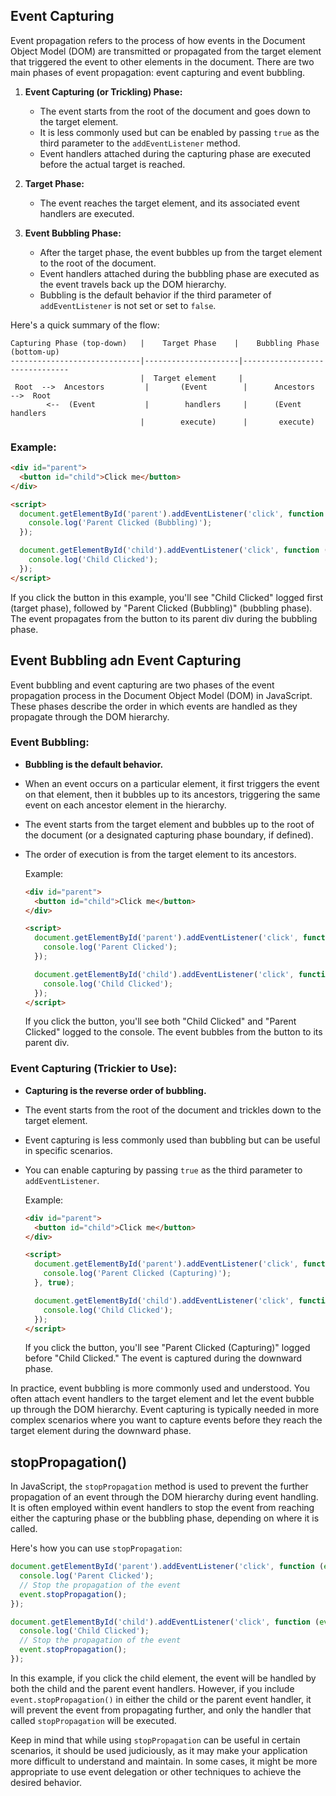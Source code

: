 ## Event Capturing

Event propagation refers to the process of how events in the Document Object Model (DOM) are transmitted or propagated from the target element that triggered the event to other elements in the document. There are two main phases of event propagation: event capturing and event bubbling.

1. **Event Capturing (or Trickling) Phase:**
   - The event starts from the root of the document and goes down to the target element.
   - It is less commonly used but can be enabled by passing `true` as the third parameter to the `addEventListener` method.
   - Event handlers attached during the capturing phase are executed before the actual target is reached.

2. **Target Phase:**
   - The event reaches the target element, and its associated event handlers are executed.

3. **Event Bubbling Phase:**
   - After the target phase, the event bubbles up from the target element to the root of the document.
   - Event handlers attached during the bubbling phase are executed as the event travels back up the DOM hierarchy.
   - Bubbling is the default behavior if the third parameter of `addEventListener` is not set or set to `false`.

Here's a quick summary of the flow:

```
Capturing Phase (top-down)   |    Target Phase    |    Bubbling Phase (bottom-up)
-----------------------------|---------------------|-------------------------------
                             |  Target element     | 
 Root  -->  Ancestors         |       (Event        |      Ancestors  -->  Root
        <--  (Event           |        handlers     |      (Event handlers
                             |        execute)      |       execute)
```

### Example:

```html
<div id="parent">
  <button id="child">Click me</button>
</div>

<script>
  document.getElementById('parent').addEventListener('click', function () {
    console.log('Parent Clicked (Bubbling)');
  });

  document.getElementById('child').addEventListener('click', function () {
    console.log('Child Clicked');
  });
</script>
```

If you click the button in this example, you'll see "Child Clicked" logged first (target phase), followed by "Parent Clicked (Bubbling)" (bubbling phase). The event propagates from the button to its parent div during the bubbling phase.


## Event Bubbling adn Event Capturing

Event bubbling and event capturing are two phases of the event propagation process in the Document Object Model (DOM) in JavaScript. These phases describe the order in which events are handled as they propagate through the DOM hierarchy.

### Event Bubbling:
- **Bubbling is the default behavior.**
- When an event occurs on a particular element, it first triggers the event on that element, then it bubbles up to its ancestors, triggering the same event on each ancestor element in the hierarchy.
- The event starts from the target element and bubbles up to the root of the document (or a designated capturing phase boundary, if defined).
- The order of execution is from the target element to its ancestors.

  Example:
  ```html
  <div id="parent">
    <button id="child">Click me</button>
  </div>

  <script>
    document.getElementById('parent').addEventListener('click', function () {
      console.log('Parent Clicked');
    });

    document.getElementById('child').addEventListener('click', function () {
      console.log('Child Clicked');
    });
  </script>
  ```
  If you click the button, you'll see both "Child Clicked" and "Parent Clicked" logged to the console. The event bubbles from the button to its parent div.

### Event Capturing (Trickier to Use):
- **Capturing is the reverse order of bubbling.**
- The event starts from the root of the document and trickles down to the target element.
- Event capturing is less commonly used than bubbling but can be useful in specific scenarios.
- You can enable capturing by passing `true` as the third parameter to `addEventListener`.

  Example:
  ```html
  <div id="parent">
    <button id="child">Click me</button>
  </div>

  <script>
    document.getElementById('parent').addEventListener('click', function () {
      console.log('Parent Clicked (Capturing)');
    }, true);

    document.getElementById('child').addEventListener('click', function () {
      console.log('Child Clicked');
    });
  </script>
  ```
  If you click the button, you'll see "Parent Clicked (Capturing)" logged before "Child Clicked." The event is captured during the downward phase.

In practice, event bubbling is more commonly used and understood. You often attach event handlers to the target element and let the event bubble up through the DOM hierarchy. Event capturing is typically needed in more complex scenarios where you want to capture events before they reach the target element during the downward phase.


## stopPropagation()

In JavaScript, the `stopPropagation` method is used to prevent the further propagation of an event through the DOM hierarchy during event handling. It is often employed within event handlers to stop the event from reaching either the capturing phase or the bubbling phase, depending on where it is called.

Here's how you can use `stopPropagation`:

```javascript
document.getElementById('parent').addEventListener('click', function (event) {
  console.log('Parent Clicked');
  // Stop the propagation of the event
  event.stopPropagation();
});

document.getElementById('child').addEventListener('click', function (event) {
  console.log('Child Clicked');
  // Stop the propagation of the event
  event.stopPropagation();
});
```

In this example, if you click the child element, the event will be handled by both the child and the parent event handlers. However, if you include `event.stopPropagation()` in either the child or the parent event handler, it will prevent the event from propagating further, and only the handler that called `stopPropagation` will be executed.

Keep in mind that while using `stopPropagation` can be useful in certain scenarios, it should be used judiciously, as it may make your application more difficult to understand and maintain. In some cases, it might be more appropriate to use event delegation or other techniques to achieve the desired behavior.